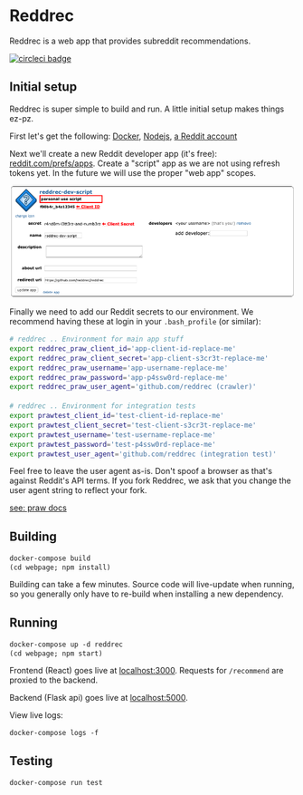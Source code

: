 # Reddrec

Reddrec is a web app that provides subreddit recommendations.

[![circleci badge](https://circleci.com/gh/reddrec/reddrec/tree/master.svg?style=shield)](https://circleci.com/gh/reddrec/reddrec)

## Initial setup

Reddrec is super simple to build and run. A little initial setup makes things ez-pz.

First let's get the following: [Docker](https://www.docker.com/get-started), [Nodejs](https://nodejs.org/en/), [a Reddit account](https://www.reddit.com/)

Next we'll create a new Reddit developer app (it's free): [reddit.com/prefs/apps](https://www.reddit.com/prefs/apps/). Create a "script" app as we are not using refresh tokens yet. In the future we will use the proper "web app" scopes.

![reddit app help](./docs/assets/reddit-app-help.png)

Finally we need to add our Reddit secrets to our environment. We recommend having these at login in your `.bash_profile` (or similar):

```bash
# reddrec .. Environment for main app stuff
export reddrec_praw_client_id='app-client-id-replace-me'
export reddrec_praw_client_secret='app-client-s3cr3t-replace-me'
export reddrec_praw_username='app-username-replace-me'
export reddrec_praw_password='app-p4ssw0rd-replace-me'
export reddrec_praw_user_agent='github.com/reddrec (crawler)'

# reddrec .. Environment for integration tests
export prawtest_client_id='test-client-id-replace-me'
export prawtest_client_secret='test-client-s3cr3t-replace-me'
export prawtest_username='test-username-replace-me'
export prawtest_password='test-p4ssw0rd-replace-me'
export prawtest_user_agent='github.com/reddrec (integration test)'
```

Feel free to leave the user agent as-is. Don't spoof a browser as that's against Reddit's API terms. If you fork Reddrec, we ask that you change the user agent string to reflect your fork.

[see: praw docs](https://praw.readthedocs.io/en/latest/package_info/contributing.html?highlight=testing#adding-and-updating-integration-tests)

## Building

```
docker-compose build
(cd webpage; npm install)
```

Building can take a few minutes. Source code will live-update when running, so
you generally only have to re-build when installing a new dependency.

## Running

```
docker-compose up -d reddrec
(cd webpage; npm start)
```

Frontend (React) goes live at [localhost:3000](http://localhost:3000). Requests for `/recommend` are proxied to the backend.

Backend (Flask api) goes live at [localhost:5000](http://localhost:5000).

View live logs:

```
docker-compose logs -f
```

## Testing

```
docker-compose run test
```

